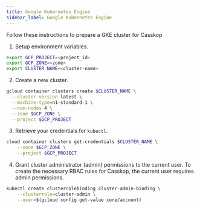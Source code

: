 ```yaml
---
title: Google Kubernetes Engine
sidebar_label: Google Kubernetes Engine
---
```


Follow these instructions to prepare a GKE cluster for Casskop

1. Setup environment variables.

```sh
export GCP_PROJECT=<project_id>
export GCP_ZONE=<zone>
export CLUSTER_NAME=<cluster-name>
```

2. Create a new cluster.

```sh
gcloud container clusters create $CLUSTER_NAME \
  --cluster-version latest \
  --machine-type=n1-standard-1 \
  --num-nodes 4 \
  --zone $GCP_ZONE \
  --project $GCP_PROJECT
```

3. Retrieve your credentials for `kubectl`.

```sh 
cloud container clusters get-credentials $CLUSTER_NAME \
    --zone $GCP_ZONE \
    --project $GCP_PROJECT
```

4. Grant cluster administrator (admin) permissions to the current user. To create the necessary RBAC rules for Casskop, the current user requires admin permissions.

```sh 
kubectl create clusterrolebinding cluster-admin-binding \
    --clusterrole=cluster-admin \
    --user=$(gcloud config get-value core/account)
```
